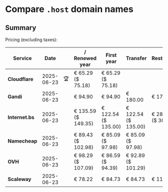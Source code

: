 # Compare `.host` domain names

## Summary

Pricing (excluding taxes):

| Service | Date |  | / Renewed year | First year | Transfer | Restoration |
|--|--|--|--|--|--|--|
| **Cloudflare** | 2025-06-23 | 🏆 | € 65.29<br>($ 75.18) | € 65.29<br>($ 75.18) |  |  |
| **Gandi** | 2025-06-23 |  | € 94.90 | € 94.90 | € 180.00 | € 177.11 |
| **Internet.bs** | 2025-06-23 |  | € 135.59<br>($ 149.35) | € 122.54<br>($ 135.00) | € 122.54<br>($ 135.00) | € 280.85<br>($ 309.39) |
| **Namecheap** | 2025-06-23 |  | € 89.43<br>($ 102.98) | € 85.09<br>($ 97.98) | € 85.09<br>($ 97.98) |  |
| **OVH** | 2025-06-23 |  | € 98.29<br>($ 107.09) | € 86.59<br>($ 94.39) | € 92.89<br>($ 101.29) |  |
| **Scaleway** | 2025-06-23 |  | € 78.22 | € 84.73 | € 84.73 | € 116.26 |
